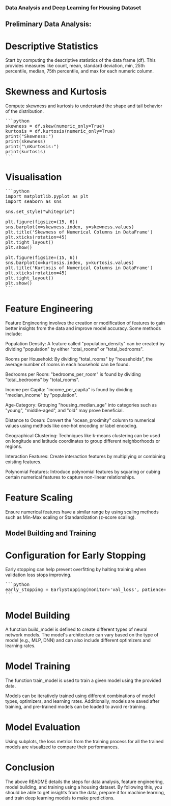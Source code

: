 ### Data Analysis and Deep Learning for Housing Dataset

## Preliminary Data Analysis:

# Descriptive Statistics

Start by computing the descriptive statistics of the data frame (df). This provides measures like count, mean, standard deviation, min, 25th percentile, median, 75th percentile, and max for each numeric column.



# Skewness and Kurtosis

Compute skewness and kurtosis to understand the shape and tail behavior of the distribution.

<pre>
```python
skewness = df.skew(numeric_only=True)
kurtosis = df.kurtosis(numeric_only=True)
print("Skewness:")
print(skewness)
print("\nKurtosis:")
print(kurtosis)
```
</pre>



# Visualisation

<pre>
```python
import matplotlib.pyplot as plt
import seaborn as sns

sns.set_style("whitegrid")

plt.figure(figsize=(15, 6))
sns.barplot(x=skewness.index, y=skewness.values)
plt.title('Skewness of Numerical Columns in DataFrame')
plt.xticks(rotation=45)
plt.tight_layout()
plt.show()

plt.figure(figsize=(15, 6))
sns.barplot(x=kurtosis.index, y=kurtosis.values)
plt.title('Kurtosis of Numerical Columns in DataFrame')
plt.xticks(rotation=45)
plt.tight_layout()
plt.show()
```
</pre>

# Feature Engineering
Feature Engineering involves the creation or modification of features to gain better insights from the data and improve model accuracy. Some methods include:

Population Density: A feature called "population_density" can be created by dividing "population" by either "total_rooms" or "total_bedrooms".

Rooms per Household: By dividing "total_rooms" by "households", the average number of rooms in each household can be found.

Bedrooms per Room: "bedrooms_per_room" is found by dividing "total_bedrooms" by "total_rooms".

Income per Capita: "income_per_capita" is found by dividing "median_income" by "population".

Age-Category: Grouping "housing_median_age" into categories such as "young", "middle-aged", and "old" may prove beneficial.

Distance to Ocean: Convert the "ocean_proximity" column to numerical values using methods like one-hot encoding or label encoding.

Geographical Clustering: Techniques like k-means clustering can be used on longitude and latitude coordinates to group different neighborhoods or regions.

Interaction Features: Create interaction features by multiplying or combining existing features.

Polynomial Features: Introduce polynomial features by squaring or cubing certain numerical features to capture non-linear relationships.

# Feature Scaling

Ensure numerical features have a similar range by using scaling methods such as Min-Max scaling or Standardization (z-score scaling).

## Model Building and Training

# Configuration for Early Stopping

Early stopping can help prevent overfitting by halting training when validation loss stops improving.

<pre>
```python
early_stopping = EarlyStopping(monitor='val_loss', patience=10, restore_best_weights=True, verbose=1)
```
</pre>

# Model Building

A function build_model is defined to create different types of neural network models. The model's architecture can vary based on the type of model (e.g., MLP, DNN) and can also include different optimizers and learning rates.

# Model Training

The function train_model is used to train a given model using the provided data.

Models can be iteratively trained using different combinations of model types, optimizers, and learning rates. Additionally, models are saved after training, and pre-trained models can be loaded to avoid re-training.

# Model Evaluation

Using subplots, the loss metrics from the training process for all the trained models are visualized to compare their performances.

# Conclusion

The above README details the steps for data analysis, feature engineering, model building, and training using a housing dataset. By following this, you should be able to get insights from the data, prepare it for machine learning, and train deep learning models to make predictions.